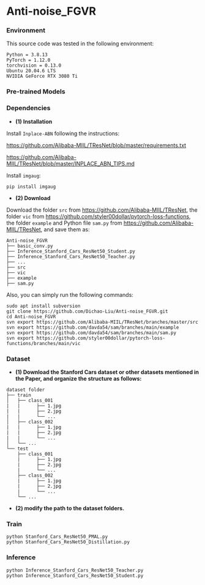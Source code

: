 # Anti-noise_FGVR


### Environment

This source code was tested in the following environment:

    Python = 3.8.13
    PyTorch = 1.12.0
    torchvision = 0.13.0
    Ubuntu 20.04.6 LTS
    NVIDIA GeForce RTX 3080 Ti

### Pre-trained Models


### Dependencies

* **(1) Installation**

Install `Inplace-ABN` following the instructions:

https://github.com/Alibaba-MIIL/TResNet/blob/master/requirements.txt

https://github.com/Alibaba-MIIL/TResNet/blob/master/INPLACE_ABN_TIPS.md

Install `imgaug`:

    pip install imgaug

* **(2) Download**

Download the folder `src` from https://github.com/Alibaba-MIIL/TResNet,
the folder `vic` from https://github.com/styler00dollar/pytorch-loss-functions,
the folder `example` and Python file `sam.py` from https://github.com/Alibaba-MIIL/TResNet,
and save them as:

    Anti-noise_FGVR
    ├── basic_conv.py
    ├── Inference_Stanford_Cars_ResNet50_Student.py
    ├── Inference_Stanford_Cars_ResNet50_Teacher.py
    ├── ...
    ├── src
    ├── vic
    ├── example
    ├── sam.py

Also, you can simply run the following commands:

    sudo apt install subversion
    git clone https://github.com/Dichao-Liu/Anti-noise_FGVR.git
    cd Anti-noise_FGVR
    svn export https://github.com/Alibaba-MIIL/TResNet/branches/master/src
    svn export https://github.com/davda54/sam/branches/main/example
    svn export https://github.com/davda54/sam/branches/main/sam.py
    svn export https://github.com/styler00dollar/pytorch-loss-functions/branches/main/vic


### Dataset

* **(1) Download the Stanford Cars dataset or other datasets mentioned in the Paper, and organize the structure as follows:**
```
dataset folder
├── train
│   ├── class_001
|   |      ├── 1.jpg
|   |      ├── 2.jpg
|   |      └── ...
│   ├── class_002
|   |      ├── 1.jpg
|   |      ├── 2.jpg
|   |      └── ...
│   └── ...
└── test
    ├── class_001
    |      ├── 1.jpg
    |      ├── 2.jpg
    |      └── ...
    ├── class_002
    |      ├── 1.jpg
    |      ├── 2.jpg
    |      └── ...
    └── ...
```
* **(2) modify the path to the dataset folders.**

### Train

    python Stanford_Cars_ResNet50_PMAL.py
    python Stanford_Cars_ResNet50_Distillation.py

### Inference

    python Inference_Stanford_Cars_ResNet50_Teacher.py
    python Inference_Stanford_Cars_ResNet50_Student.py




